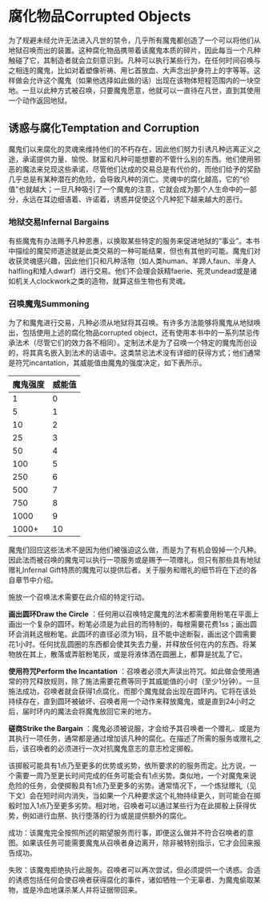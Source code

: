 # 腐化物品Corrupted Objects

为了规避未经允许无法进入凡世的禁令，几乎所有魔鬼都创造了一个可以将他们从地狱召唤而出的装置。这种腐化物品携带着该魔鬼本质的碎片，因此每当一个凡种触碰了它，其制造者就会立刻意识到。凡种可以执行某些行为，在任何时间召唤与之相连的魔鬼，比如对着塑像祈祷、用匕首放血、大声念出护身符上的字等等。这样做会允许这个魔鬼（如果他选择如此做的话）出现在该物体短程范围内的一块空地。一旦以此种方式被召唤，只要魔鬼愿意，他就可以一直待在凡世，直到其使用一个动作返回地狱。

## 诱惑与腐化Temptation and Corruption

魔鬼们以来腐化的灵魂来维持他们的不朽存在，因此他们努力引诱凡种远离正义之途，承诺提供力量、愉悦、财富和凡种可能想要的不管什么别的东西。他们使用邪恶的魔法来兑现这些承诺，尽管他们达成的交易总是有代价的，而他们给予的奖励几乎总是有某种潜在的危险，会导致凡种的消亡。灵魂中的腐化越高，它的“价值”也就越大；一旦凡种吸引了一个魔鬼的注意，它就会成为那个人生命中的一部分，永远在耳边细语着、许诺着，诱惑并促使这个凡种犯下越来越大的恶行。

### 地狱交易Infernal Bargains

有些魔鬼有办法赐予凡种恩惠，以换取某些特定的服务来促进地狱的“事业”。本书中描绘的魔契师道途就是此类交易的一种可能结果，但也有其他的可能。魔鬼们对收获灵魂感兴趣，因此他们只和凡种活物（如人类human、羊蹄人faun、半身人halfling和矮人dwarf）进行交易。他们不会理会妖精faerie、死灵undead或是诸如机关人clockwork之类的造物，就算这些生物也有灵魂。

### 召唤魔鬼Summoning

为了和魔鬼进行交易，凡种必须从地狱将其召唤。有许多方法能够将魔鬼从地狱唤出，包括使用上述的腐化物品corrupted
object，还有使用本书中的一系列禁忌传承法术（尽管它们的效力各不相同）。定制法术是为了召唤一个特定的魔鬼而创设的，将其真名嵌入到法术的话语中。这类禁忌法术没有详细的获得方式；他们通常是符咒incantation，其威能值由魔鬼的强度决定，如下表所示。

<table>
<thead>
<tr class="header">
<th>魔鬼强度</th>
<th>威能值</th>
</tr>
</thead>
<tbody>
<tr class="odd">
<td>1</td>
<td>0</td>
</tr>
<tr class="even">
<td>5</td>
<td>1</td>
</tr>
<tr class="odd">
<td>10</td>
<td>2</td>
</tr>
<tr class="even">
<td>25</td>
<td>3</td>
</tr>
<tr class="odd">
<td>50</td>
<td>4</td>
</tr>
<tr class="even">
<td>100</td>
<td>5</td>
</tr>
<tr class="odd">
<td>250</td>
<td>6</td>
</tr>
<tr class="even">
<td>500</td>
<td>7</td>
</tr>
<tr class="odd">
<td>750</td>
<td>8</td>
</tr>
<tr class="even">
<td>1000</td>
<td>9</td>
</tr>
<tr class="odd">
<td>1000+</td>
<td>10</td>
</tr>
</tbody>
</table>

魔鬼们回应这些法术不是因为他们被强迫这么做，而是为了有机会毁掉一个凡种。因此法而被召唤的魔鬼可以执行一项服务或是赐予一项赠礼，但只有那些具有地狱赠礼Infernal
Gift特质的魔鬼可以提供后者。关于服务和赠礼的细节将在下述的各自章节中介绍。

施放一个召唤法术需要在此介绍的特定行动。

**画出圆环Draw the Circle**
：任何用以召唤特定魔鬼的法术都需要用粉笔在平面上画出一个复杂的圆环。粉笔必须是为此目的而特制的，每根需要花费1ss；画出圆环会消耗这根粉笔。此圆环的直径必须为1码，且不能中途断裂，画出这个圆需要花1小时。任何扰乱圆圈的东西都会使其失去力量，并释放任何在内的东西。将某物放在其上，散落或弄脏粉笔灰，或是将液体洒在圆圈上，都算是扰乱了它。

**使用符咒Perform the Incantation**
：召唤者必须大声读出符咒。如此做会使用通常的符咒释放规则，除了施法需要花费等同于其威能值的小时（至少1分钟）。一旦施法成功，召唤者就会获得1点腐化，而那个魔鬼就会出现在圆环内。它将在该处持续存在，直到圆环被破坏、召唤者用一个动作来释放魔鬼，或是直到24小时之后，届时环内的魔法会将魔鬼放回它来的地方。

**磋商Strike the Bargain**
：魔鬼必须被说服，才会给予其召唤者一个赠礼、或是为其执行一项任务，通常都是通过增加该凡种的腐化。在描述了所需的服务或赠礼之后，该召唤者的必须进行一次对抗魔鬼意志的意志检定掷骰。

该掷骰可能具有1点乃至更多的优势或劣势，依所要求的的服务而定。比方说，一个需要一周乃至更长时间完成的任务可能会有1点劣势。类似地，一个对魔鬼来说危险的任务，会使掷骰具有1点乃至更多的劣势。通常情况下，一个炼狱赠礼（见下文）会在短时间内消失，当如果一个凡种要求这个礼物持续更久，则可能会在掷骰时加入1点乃至更多劣势。相对地，召唤者可以通过某些行为在此掷骰上获得优势，例如进行血祭、执行堕落的行为或是提供额外的腐化。

成功：该魔鬼完全按照所述的期望服务而行事，即便这么做并不符合召唤者的意图。如果该任务可能需要魔鬼从召唤者身边离开，除非被特别指示，它才会回来报告成功。

失败：该魔鬼拒绝执行此服务。召唤者可以再次尝试，但必须提供一个诱惑。合适的诱惑包括任何会使召唤者获得腐化的事件，诸如牺牲一个无辜者、为魔鬼偷取某物，或是冷血地谋杀某人并将证据带回来。
